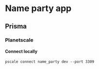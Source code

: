 # Name party app

## Prisma

### Planetscale

#### Connect locally

`pscale connect name_party dev --port 3309`
